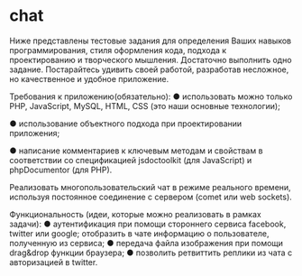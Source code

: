# chat
Ниже представлены тестовые задания для определения Ваших навыков программирования, стиля
оформления кода, подхода к проектированию и творческого мышления.
Достаточно выполнить одно задание. Постарайтесь удивить своей работой, разработав несложное,
но качественное и удобное приложение.

Требования к приложению(обязательно):
● использовать можно только PHP, JavaScript, MySQL, HTML, CSS (это наши основные
технологии);

● использование объектного подхода при проектировании приложения;

● написание комментариев к ключевым методам и свойствам в соответствии со
спецификацией jsdoc­toolkit (для JavaScript) и phpDocumentor (для PHP).



Реализовать многопользовательский чат в режиме реального времени, используя постоянное
соединение с сервером (comet или web sockets).

Функциональность (идеи, которые можно реализовать в рамках задачи):
● аутентификация при помощи стороннего сервиса facebook, twitter или google; отобразить в
чате информацию о пользователе, полученную из сервиса;
● передача файла изображения при помощи drag&drop функции браузера;
● позволить ретвиттить реплики из чата с авторизацией в twitter.
